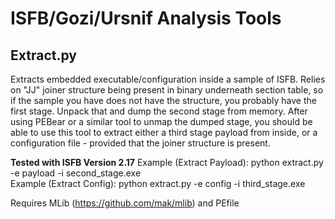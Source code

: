 # ISFB/Gozi/Ursnif Analysis Tools

## Extract.py
Extracts embedded executable/configuration inside a sample of ISFB. Relies on "JJ" joiner structure being present in binary underneath section table, so if the sample you have does not have the structure, you probably have the first stage. Unpack that and dump the second stage from memory. After using PEBear or a similar tool to unmap the dumped stage, you should be able to use this tool to extract either a third stage payload from inside, or a configuration file - provided that the joiner structure is present.

**Tested with ISFB Version 2.17**
Example (Extract Payload): python extract.py -e payload -i second_stage.exe                                                     
Example (Extract Config): python extract.py -e config -i third_stage.exe

Requires MLib (https://github.com/mak/mlib) and PEfile
